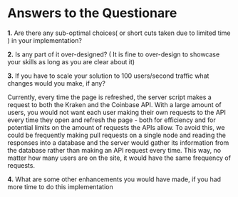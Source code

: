 # Answers to the Questionare

**1.** Are there any sub-optimal choices( or short cuts taken due to limited time ) in your implementation?

**2.** Is any part of it over-designed? ( It is fine to over-design to showcase your skills as long as you are clear about it)

**3.** If you have to scale your solution to 100 users/second traffic what changes would you make, if any?

Currently, every time the page is refreshed, the server script makes a request to both the Kraken and the Coinbase API. With a large amount of users, you would not want each user making their own requests to the API every time they open and refresh the page - both for efficiency and for potential limits on the amount of requests the APIs allow. To avoid this, we could be frequently making pull requests on a single node and reading the responses into a database and the server would gather its information from the database rather than making an API request every time. This way, no matter how many users are on the site, it would have the same frequency of requests. 

**4.** What are some other enhancements you would have made, if you had more time to do this implementation
